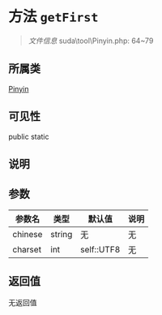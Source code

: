 # 方法 `getFirst`

> *文件信息* suda\tool\Pinyin.php: 64~79

## 所属类 

[Pinyin](../Pinyin.md)

## 可见性

 public static

## 说明



## 参数


| 参数名 | 类型 | 默认值 | 说明 |
|--------|-----|-------|-------|
| chinese |  string | 无 | 无 |
| charset |  int | self::UTF8 | 无 |



## 返回值

无返回值
